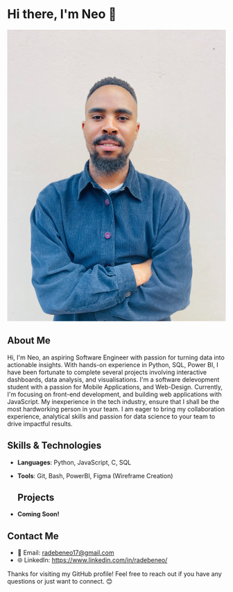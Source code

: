 
# Hi there, I'm Neo 👋

![Profile Picture](https://github.com/radebeneo/radebeneo/blob/main/Neo.jpeg?raw=true)

## About Me
Hi, I'm Neo, an aspiring Software Engineer with passion for turning data into actionable insights. With hands-on experience in Python, SQL, Power BI, I have been fortunate to complete several projects involving interactive dashboards, data analysis, and visualisations. I'm a software delevopment student with a passion for Mobile Applications, and Web-Design. Currently, I'm focusing on front-end development, and building web applications with JavaScript.
 My inexperience in the tech industry, ensure that I shall be the most hardworking person in your team. I am eager to bring my collaboration experience, analytical skills and passion for data science to your team to drive impactful results.

## Skills & Technologies
- **Languages**: Python, JavaScript, C, SQL
- **Tools**: Git, Bash, PowerBI, Figma (Wireframe Creation)

  ## Projects
- **Coming Soon!**
  


## Contact Me
- 📧 Email: radebeneo17@gmail.com
- 🌐 LinkedIn: https://www.linkedin.com/in/radebeneo/

Thanks for visiting my GitHub profile! Feel free to reach out if you have any questions or just want to connect. 😊

